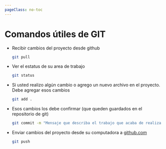```yaml
---
pageClass: no-toc
---
```


# Comandos útiles de GIT

* Recibir cambios del proyecto desde github

    ``` bash
    git pull
    ```

* Ver el estatus de su area de trabajo
  
    ``` bash
    git status
    ```

* Si usted realizo algún cambio o agrego un nuevo archivo en el proyecto. Debe agregar esos cambios 

    ``` bash
    git add . 
    ```

* Esos cambios los debe confirmar (que queden guardados en el repositorio de git)

    ``` bash
    git commit -m "Mensaje que describa el trabajo que acaba de realizar"
    ```

* Enviar cambios del proyecto desde su computadora a [github.com](https://github.com)

    ``` bash
    git push
    ```
